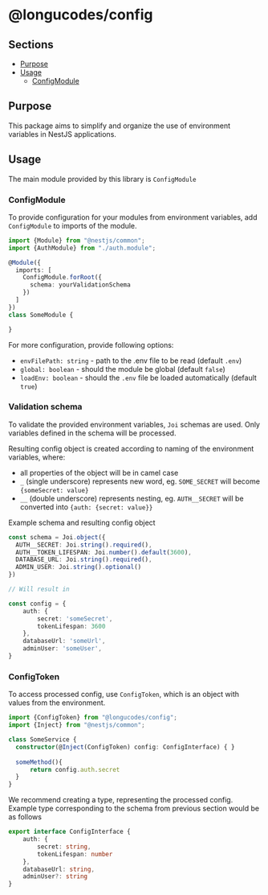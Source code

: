 # @longucodes/config

## Sections

- [Purpose](#Purpose)
- [Usage](#Usage)
  - [ConfigModule](#ConfigModule)

## Purpose

This package aims to simplify and organize the use of environment variables in NestJS applications.

## Usage

The main module provided by this library is `ConfigModule`

### ConfigModule

To provide configuration for your modules from environment variables, add `ConfigModule` to imports of the module.

```typescript
import {Module} from "@nestjs/common";
import {AuthModule} from "./auth.module";

@Module({
  imports: [
    ConfigModule.forRoot({
      schema: yourValidationSchema
    })
  ]
})
class SomeModule {

}
```

For more configuration, provide following options: 
 - `envFilePath: string` - path to the .env file to be read (default `.env`)
 - `global: boolean` - should the module be global (default `false`)
 - `loadEnv: boolean` - should the `.env` file be loaded automatically (default `true`)

### Validation schema

To validate the provided environment variables, `Joi` schemas are used.
Only variables defined in the schema will be processed.

Resulting config object is created according to naming of the environment variables, where:
- all properties of the object will be in camel case
- `_` (single underscore) represents new word, eg. `SOME_SECRET` will become `{someSecret: value}`
- `__` (double underscore) represents nesting, eg. `AUTH__SECRET` will be converted into `{auth: {secret: value}}`


Example schema and resulting config object

```typescript
const schema = Joi.object({
  AUTH__SECRET: Joi.string().required(),
  AUTH__TOKEN_LIFESPAN: Joi.number().default(3600),
  DATABASE_URL: Joi.string().required(),
  ADMIN_USER: Joi.string().optional()
})

// Will result in 

const config = {
    auth: {
        secret: 'someSecret',
        tokenLifespan: 3600
    },
    databaseUrl: 'someUrl',
    adminUser: 'someUser',
}
```

### ConfigToken

To access processed config, use `ConfigToken`, which is an object with values from the environment.

```typescript
import {ConfigToken} from "@longucodes/config";
import {Inject} from "@nestjs/common";

class SomeService {
  constructor(@Inject(ConfigToken) config: ConfigInterface) { }
  
  someMethod(){
      return config.auth.secret
  }
}
```

We recommend creating a type, representing the processed config. 
Example type corresponding to the schema from previous section would be as follows
```typescript
export interface ConfigInterface {
    auth: {
        secret: string,
        tokenLifespan: number
    },
    databaseUrl: string,
    adminUser?: string
}
```

